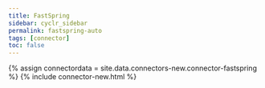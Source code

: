 ```yaml
---
title: FastSpring
sidebar: cyclr_sidebar
permalink: fastspring-auto
tags: [connector]
toc: false
---
```

{% assign connectordata = site.data.connectors-new.connector-fastspring %}
{% include connector-new.html %}	